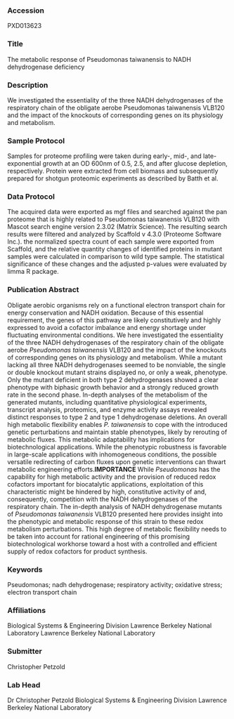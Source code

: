 ### Accession
PXD013623

### Title
The metabolic response of Pseudomonas taiwanensis to NADH dehydrogenase deficiency

### Description
We investigated the essentiality of the three NADH dehydrogenases of the respiratory chain of the obligate aerobe Pseudomonas taiwanensis VLB120 and the impact of the knockouts of corresponding genes on its physiology and metabolism.

### Sample Protocol
Samples for proteome profiling were taken during early-, mid-, and late-exponential growth at an OD 600nm of 0.5, 2.5, and after glucose depletion, respectively. Protein were extracted from cell biomass and subsequently prepared for shotgun proteomic experiments as described by Batth et al.

### Data Protocol
The acquired data were exported as mgf files and searched against the pan proteome that is highly related to Pseudomonas taiwanensis VLB120 with Mascot search engine version 2.3.02 (Matrix Science). The resulting search results were filtered and analyzed by Scaffold v 4.3.0 (Proteome Software Inc.). the normalized spectra count of each sample were exported from Scaffold, and the relative quantity changes of identified proteins in mutant samples were calculated in comparison to wild type sample. The statistical significance of these changes and the adjusted p-values were evaluated by limma R package.

### Publication Abstract
Obligate aerobic organisms rely on a functional electron transport chain for energy conservation and NADH oxidation. Because of this essential requirement, the genes of this pathway are likely constitutively and highly expressed to avoid a cofactor imbalance and energy shortage under fluctuating environmental conditions. We here investigated the essentiality of the three NADH dehydrogenases of the respiratory chain of the obligate aerobe <i>Pseudomonas taiwanensis</i> VLB120 and the impact of the knockouts of corresponding genes on its physiology and metabolism. While a mutant lacking all three NADH dehydrogenases seemed to be nonviable, the single or double knockout mutant strains displayed no, or only a weak, phenotype. Only the mutant deficient in both type 2 dehydrogenases showed a clear phenotype with biphasic growth behavior and a strongly reduced growth rate in the second phase. In-depth analyses of the metabolism of the generated mutants, including quantitative physiological experiments, transcript analysis, proteomics, and enzyme activity assays revealed distinct responses to type 2 and type 1 dehydrogenase deletions. An overall high metabolic flexibility enables <i>P. taiwanensis</i> to cope with the introduced genetic perturbations and maintain stable phenotypes, likely by rerouting of metabolic fluxes. This metabolic adaptability has implications for biotechnological applications. While the phenotypic robustness is favorable in large-scale applications with inhomogeneous conditions, the possible versatile redirecting of carbon fluxes upon genetic interventions can thwart metabolic engineering efforts.<b>IMPORTANCE</b> While <i>Pseudomonas</i> has the capability for high metabolic activity and the provision of reduced redox cofactors important for biocatalytic applications, exploitation of this characteristic might be hindered by high, constitutive activity of and, consequently, competition with the NADH dehydrogenases of the respiratory chain. The in-depth analysis of NADH dehydrogenase mutants of <i>Pseudomonas taiwanensis</i> VLB120 presented here provides insight into the phenotypic and metabolic response of this strain to these redox metabolism perturbations. This high degree of metabolic flexibility needs to be taken into account for rational engineering of this promising biotechnological workhorse toward a host with a controlled and efficient supply of redox cofactors for product synthesis.

### Keywords
Pseudomonas; nadh dehydrogenase; respiratory activity; oxidative stress; electron transport chain

### Affiliations
Biological Systems & Engineering Division Lawrence Berkeley National Laboratory
Lawrence Berkeley National Laboratory

### Submitter
Christopher Petzold

### Lab Head
Dr Christopher Petzold
Biological Systems & Engineering Division Lawrence Berkeley National Laboratory


